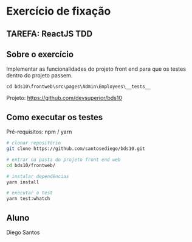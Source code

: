 # Exercício de fixação

## TAREFA: ReactJS TDD

## Sobre o exercício

Implementar as funcionalidades do projeto front end para que os testes dentro do projeto passem.

```
cd bds10\frontweb\src\pages\Admin\Employees\__tests__
```

Projeto: https://github.com/devsuperior/bds10


## Como executar os testes

Pré-requisitos: npm / yarn

```bash
# clonar repositório
git clone https://github.com/santosediego/bds10.git

# entrar na pasta do projeto front end web
cd bds10/frontweb/

# instalar dependências
yarn install

# executar o test
yarn test:whatch
```

## Aluno

Diego Santos
